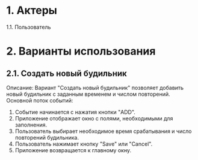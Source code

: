 # 1. Актеры 
1.1. Пользователь
# 2. Варианты использования
## 2.1. Создать новый будильник  
Описание: Вариант "Создать новый будильник" позволяет добавить новый будильник с заданным временем и числом повторений.    
Основной поток событий:
1. Событие начинается с нажатия кнопки "ADD".
2. Приложение отображает окно с полями, необходимыми для заполнения.
3. Пользователь выбирает необходимое время срабатывания и число повторений будильника.
4. Пользователь нажимает кнопку "Save" или "Cancel".
5. Приложение возвращается к главному окну.


